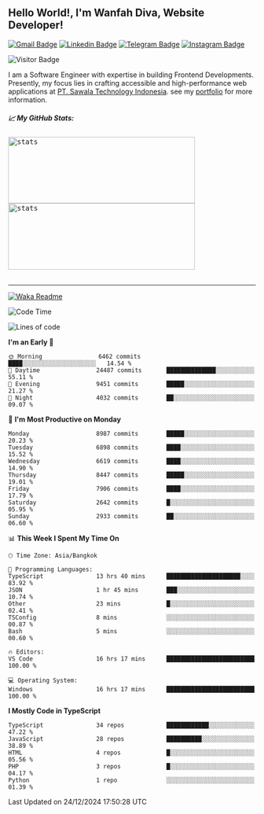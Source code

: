 ## Hello World!, I'm Wanfah Diva, Website Developer!

[![Gmail Badge](https://img.shields.io/badge/-Gmail-white?style=plastic&logo=Gmail&link=mailto:aditputrafirmansyah@gmail.com)](mailto:wanfahdivaa@gmail.com)
[![Linkedin Badge](https://img.shields.io/badge/-LinkedIn-blue?style=plastic&logo=Linkedin&link=https://www.linkedin.com/in/aditputrafirmansyah/)](https://www.linkedin.com/in/wanfahdiva/)
[![Telegram Badge](https://img.shields.io/badge/-Telegram-blue?style=plastic&logo=telegram&link=https://t.me/Adithya_13)](https://t.me/wanfahdiva)
[![Instagram Badge](https://img.shields.io/badge/-Instagram-white?style=plastic&logo=instagram&link=https://www.instagram.com/adithya_firmansyahputra/)](https://www.instagram.com/wnfhdva/)

![Visitor Badge](https://visitor-badge.laobi.icu/badge?page_id=wanfahdiva.wanfahdiva)

<p>
I am a Software Engineer with expertise in building Frontend Developments.
Presently, my focus lies in crafting accessible and high-performance web applications at  <a href="https://sawala/tech" target="_blank">PT. Sawala Technology Indonesia</a>. see my <a href="http://wanfahdiva-com.vercel.app/" target="_blank">portfolio</a> for more information.
</p>

<h5 align="left">
  
📈 **My GitHub Stats:**

</h5>

<div align="left">
<kbd>
    <img height="135em" width="380em" alt="stats" src="https://github-readme-streak-stats.herokuapp.com?user=wanfahdiva&theme=tokyonight_duo&hide_border=true&dates=27DDC9" />
</kbd>
<kbd>
    <img height="135em" width="380em" alt="stats" src="https://github-readme-activity-graph.vercel.app/graph?username=wanfahdiva&theme=react&hide_title=true"></kbd>
</div>

<br />

---

[![Waka Readme](https://github.com/wanfahdiva/wanfahdiva/actions/workflows/waka.yml/badge.svg)](https://github.com/wanfahdiva/wanfahdiva/actions/workflows/waka.yml)

<!--START_SECTION:waka-->
![Code Time](http://img.shields.io/badge/Code%20Time-1%2C562%20hrs%2019%20mins-blue)

![Lines of code](https://img.shields.io/badge/From%20Hello%20World%20I%27ve%20Written-22.1%20million%20lines%20of%20code-blue)

**I'm an Early 🐤** 

```text
🌞 Morning                6462 commits        ████░░░░░░░░░░░░░░░░░░░░░   14.54 % 
🌆 Daytime                24487 commits       ██████████████░░░░░░░░░░░   55.11 % 
🌃 Evening                9451 commits        █████░░░░░░░░░░░░░░░░░░░░   21.27 % 
🌙 Night                  4032 commits        ██░░░░░░░░░░░░░░░░░░░░░░░   09.07 % 
```
📅 **I'm Most Productive on Monday** 

```text
Monday                   8987 commits        █████░░░░░░░░░░░░░░░░░░░░   20.23 % 
Tuesday                  6898 commits        ████░░░░░░░░░░░░░░░░░░░░░   15.52 % 
Wednesday                6619 commits        ████░░░░░░░░░░░░░░░░░░░░░   14.90 % 
Thursday                 8447 commits        █████░░░░░░░░░░░░░░░░░░░░   19.01 % 
Friday                   7906 commits        ████░░░░░░░░░░░░░░░░░░░░░   17.79 % 
Saturday                 2642 commits        █░░░░░░░░░░░░░░░░░░░░░░░░   05.95 % 
Sunday                   2933 commits        ██░░░░░░░░░░░░░░░░░░░░░░░   06.60 % 
```


📊 **This Week I Spent My Time On** 

```text
🕑︎ Time Zone: Asia/Bangkok

💬 Programming Languages: 
TypeScript               13 hrs 40 mins      █████████████████████░░░░   83.92 % 
JSON                     1 hr 45 mins        ███░░░░░░░░░░░░░░░░░░░░░░   10.74 % 
Other                    23 mins             █░░░░░░░░░░░░░░░░░░░░░░░░   02.41 % 
TSConfig                 8 mins              ░░░░░░░░░░░░░░░░░░░░░░░░░   00.87 % 
Bash                     5 mins              ░░░░░░░░░░░░░░░░░░░░░░░░░   00.60 % 

🔥 Editors: 
VS Code                  16 hrs 17 mins      █████████████████████████   100.00 % 

💻 Operating System: 
Windows                  16 hrs 17 mins      █████████████████████████   100.00 % 
```

**I Mostly Code in TypeScript** 

```text
TypeScript               34 repos            ████████████░░░░░░░░░░░░░   47.22 % 
JavaScript               28 repos            ██████████░░░░░░░░░░░░░░░   38.89 % 
HTML                     4 repos             █░░░░░░░░░░░░░░░░░░░░░░░░   05.56 % 
PHP                      3 repos             █░░░░░░░░░░░░░░░░░░░░░░░░   04.17 % 
Python                   1 repo              ░░░░░░░░░░░░░░░░░░░░░░░░░   01.39 % 
```




 Last Updated on 24/12/2024 17:50:28 UTC
<!--END_SECTION:waka-->
